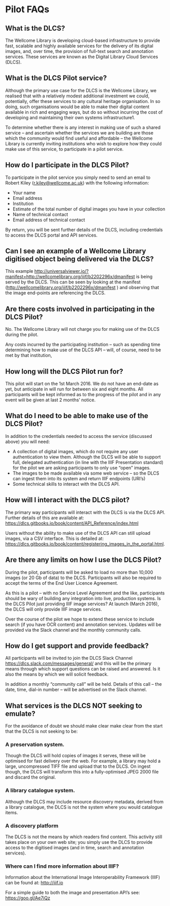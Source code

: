 # Pilot FAQs

## What is the DLCS?

The Wellcome Library is developing cloud-based infrastructure to provide fast, scalable and highly available services for the delivery of its digital images, and, over time, the provision of full-text search and annotation services.  These services are known as the Digital Library Cloud Services (DLCS).

## What is the DLCS Pilot service?

Although the primary use case for the DLCS is the Wellcome Library, we realised that with a relatively modest additional investment we could, potentially, offer these services to any cultural heritage organisation. In so doing, such organisations would be able to make their digital content available in rich and engaging ways, but do so without incurring the cost of developing and maintaining their own systems infrastructure1. 

To determine whether there is any interest in making use of such a shared service – and ascertain whether the services we are building are those which the community would find useful and affordable – the Wellcome Library is currently inviting institutions who wish to explore how they could make use of this service, to participate in a pilot service.  

## How do I participate in the DLCS Pilot?

To participate in the pilot service you simply need to send an email to Robert Kiley (r.kiley@wellcome.ac.uk) with the following information:

* Your name
* Email address
* Institution
* Estimate of the total number of digital images you have in your collection
* Name of technical contact
* Email address of technical contact

By return, you will be sent further details of the DLCS, including credentials to access the DLCS portal and API services.

## Can I see an example of a Wellcome Library digitised object being delivered via the DLCS?

This example http://universalviewer.io/?manifest=http://wellcomelibrary.org/iiif/b2202296x/dmanifest is being served by the DLCS.  This can be seen by looking at the manifest (http://wellcomelibrary.org/iiif/b2202296x/dmanifest ) and observing that the image end-points are referencing the DLCS.


## Are there costs involved in participating in the DLCS Pilot?

No. The Wellcome Library will not charge you for making use of the DLCS during the pilot.  

Any costs incurred by the participating institution – such as spending time determining how to make use of the DLCS API – will, of course, need to be met by that institution,

## How long will the DLCS Pilot run for?

This pilot will start on the 1st March 2016.  We do not have an end-date as yet, but anticipate in will run for between six and eight months.  All participants will be kept informed as to the progress of the pilot and in any event will be given at last 2 months’ notice.

## What do I need to be able to make use of the DLCS Pilot?

In addition to the credentials needed to access the service (discussed above) you will need:

* A collection of digital images, which do not require any user authentication to view them.  Although the DLCS will be able to support full, delegated authentication (in line with the IIIF Presentation standard) for the pilot we are asking participants to only use “open” images.
* The images to be made available via some web service – so the DLCS can ingest them into its system and return IIIF endpoints (URI’s)
* Some technical skills to interact with the DLCS API.

## How will I interact with the DLCS pilot?

The primary way participants will interact with the DLCS is via the DLCS API.  Further details of this are available at: https://dlcs.gitbooks.io/book/content/API_Reference/index.html 

Users without the ability to make use of the DLCS API can still upload images, via a CSV interface.  This is detailed at: https://dlcs.gitbooks.io/book/content/registering_images_in_the_portal.html.

## Are there any limits on how I use the DLCS Pilot?

During the pilot, participants will be asked to load no more than 10,000 images (or 20 Gb of data) to the DLCS.  Participants will also be required to accept the terms of the End User Licence Agreement.

As this is a pilot – with no Service Level Agreement and the like, participants should be wary of building any integration into live, production systems.
Is the DLCS Pilot just providing IIIF image services?
At launch (March 2016), the DLCS will only provide IIIF image services.

Over the course of the pilot we hope to extend these service to include search (if you have OCR content) and annotation services.  Updates will be provided via the Slack channel and the monthly community calls.

## How do I get support and provide feedback?

All participants will be invited to join the DLCS Slack Channel https://dlcs.slack.com/messages/general/ and this will be the primary means through which support questions can be raised and answered.  Is it also the means by which we will solicit feedback.

In addition a monthly “community call” will be held.  Details of this call – the date, time, dial-in number – will be advertised on the Slack channel.

## What services is the DLCS NOT seeking to emulate?

For the avoidance of doubt we should make clear make clear from the start that the DLCS is not seeking to be:

### A preservation system.  

Though the DLCS will hold copies of images it serves, these will be optimised for fast delivery over the web.  For example, a library may hold a large, uncompressed TIFF file and upload that to the DLCS.  On ingest though, the DLCS will transform this into a fully-optimised JPEG 2000 file and discard the original.

### A library catalogue system.  

Although the DLCS may include resource discovery metadata, derived from a library catalogue, the DLCS is not the system where you would catalogue items.

### A discovery platform
The DLCS is not the means by which readers find content.  This activity still takes place on your own web site; you simply use the DLCS to provide access to the digitised images (and in time, search and annotation services).

### Where can I find more information about IIIF?

Information about the International Image Interoperability Framework (IIIF) can be found at: http://iiif.io 

For a simple guide to both the image and presentation API’s see: https://goo.gl/Ae7iQz 
